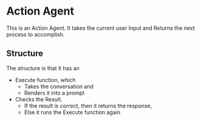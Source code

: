 # Action Agent

This is an Action Agent. It takes the current user Input and Returns the next process to accomplish.

## Structure

The structure is that it has an 
- Execute function, which 
    - Takes the conversation and 
    - Renders it into a prompt
- Checks the Result. 
    - If the result is correct, then  it returns the response, 
    - Else it runs the Execute function again